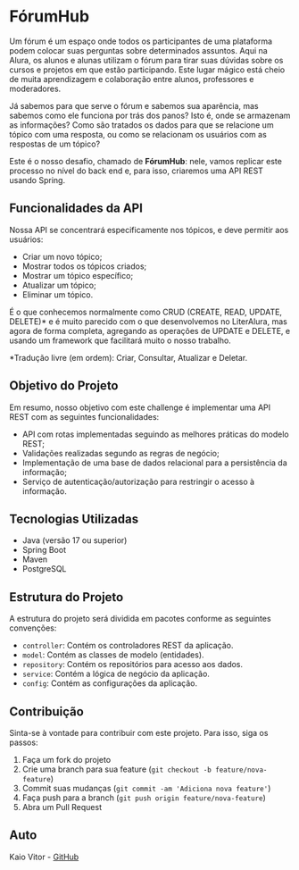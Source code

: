 # FórumHub

Um fórum é um espaço onde todos os participantes de uma plataforma podem colocar suas perguntas sobre determinados assuntos. Aqui na Alura, os alunos e alunas utilizam o fórum para tirar suas dúvidas sobre os cursos e projetos em que estão participando. Este lugar mágico está cheio de muita aprendizagem e colaboração entre alunos, professores e moderadores.

Já sabemos para que serve o fórum e sabemos sua aparência, mas sabemos como ele funciona por trás dos panos? Isto é, onde se armazenam as informações? Como são tratados os dados para que se relacione um tópico com uma resposta, ou como se relacionam os usuários com as respostas de um tópico?

Este é o nosso desafio, chamado de **FórumHub**: nele, vamos replicar este processo no nível do back end e, para isso, criaremos uma API REST usando Spring.

## Funcionalidades da API

Nossa API se concentrará especificamente nos tópicos, e deve permitir aos usuários:

- Criar um novo tópico;
- Mostrar todos os tópicos criados;
- Mostrar um tópico específico;
- Atualizar um tópico;
- Eliminar um tópico.

É o que conhecemos normalmente como CRUD (CREATE, READ, UPDATE, DELETE)* e é muito parecido com o que desenvolvemos no LiterAlura, mas agora de forma completa, agregando as operações de UPDATE e DELETE, e usando um framework que facilitará muito o nosso trabalho.

*Tradução livre (em ordem): Criar, Consultar, Atualizar e Deletar.

## Objetivo do Projeto

Em resumo, nosso objetivo com este challenge é implementar uma API REST com as seguintes funcionalidades:

- API com rotas implementadas seguindo as melhores práticas do modelo REST;
- Validações realizadas segundo as regras de negócio;
- Implementação de uma base de dados relacional para a persistência da informação;
- Serviço de autenticação/autorização para restringir o acesso à informação.

## Tecnologias Utilizadas

- Java (versão 17 ou superior)
- Spring Boot
- Maven
- PostgreSQL

## Estrutura do Projeto

A estrutura do projeto será dividida em pacotes conforme as seguintes convenções:

- `controller`: Contém os controladores REST da aplicação.
- `model`: Contém as classes de modelo (entidades).
- `repository`: Contém os repositórios para acesso aos dados.
- `service`: Contém a lógica de negócio da aplicação.
- `config`: Contém as configurações da aplicação.

## Contribuição

Sinta-se à vontade para contribuir com este projeto. Para isso, siga os passos:

1. Faça um fork do projeto
2. Crie uma branch para sua feature (`git checkout -b feature/nova-feature`)
3. Commit suas mudanças (`git commit -am 'Adiciona nova feature'`)
4. Faça push para a branch (`git push origin feature/nova-feature`)
5. Abra um Pull Request

## Auto

Kaio Vitor - [GitHub](https://github.com/Kaio-0708)

